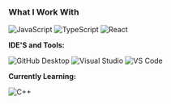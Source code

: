 ### What I Work With
![JavaScript](https://img.shields.io/badge/JavaScript-F7DF1E?style=for-the-badge&logo=javascript&logoColor=black) 
![TypeScript](https://img.shields.io/badge/TypeScript-3178C6?style=for-the-badge&logo=typescript&logoColor=white)
![React](https://img.shields.io/badge/React-61DAFB?style=for-the-badge&logo=react&logoColor=black)

**IDE'S and Tools:**

![GitHub Desktop](https://img.shields.io/badge/GitHub_Desktop-181717?style=for-the-badge&logo=github&logoColor=white) 
![Visual Studio](https://img.shields.io/badge/Visual_Studio-5C2D91?style=for-the-badge&logo=visualstudio&logoColor=white) 
![VS Code](https://img.shields.io/badge/VS_Code-007ACC?style=for-the-badge&logo=visualstudiocode&logoColor=white)

**Currently Learning:**

![C++](https://img.shields.io/badge/C++-00599C?style=for-the-badge&logo=cplusplus&logoColor=white) 
